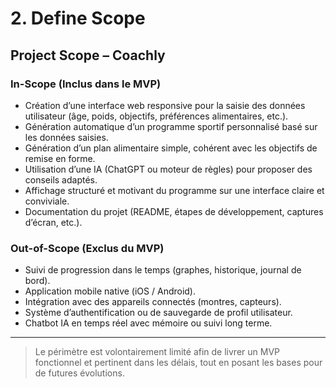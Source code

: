 # 2. Define Scope

## Project Scope – Coachly

### In-Scope (Inclus dans le MVP)
- Création d’une interface web responsive pour la saisie des données utilisateur (âge, poids, objectifs, préférences alimentaires, etc.).
- Génération automatique d’un programme sportif personnalisé basé sur les données saisies.
- Génération d’un plan alimentaire simple, cohérent avec les objectifs de remise en forme.
- Utilisation d’une IA (ChatGPT ou moteur de règles) pour proposer des conseils adaptés.
- Affichage structuré et motivant du programme sur une interface claire et conviviale.
- Documentation du projet (README, étapes de développement, captures d’écran, etc.).

### Out-of-Scope (Exclus du MVP)
- Suivi de progression dans le temps (graphes, historique, journal de bord).
- Application mobile native (iOS / Android).
- Intégration avec des appareils connectés (montres, capteurs).
- Système d’authentification ou de sauvegarde de profil utilisateur.
- Chatbot IA en temps réel avec mémoire ou suivi long terme.

---

> Le périmètre est volontairement limité afin de livrer un MVP fonctionnel et pertinent dans les délais, tout en posant les bases pour de futures évolutions.
